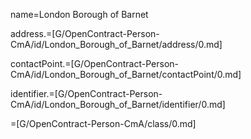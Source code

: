 name=London Borough of Barnet

address.=[G/OpenContract-Person-CmA/id/London_Borough_of_Barnet/address/0.md]

contactPoint.=[G/OpenContract-Person-CmA/id/London_Borough_of_Barnet/contactPoint/0.md]

identifier.=[G/OpenContract-Person-CmA/id/London_Borough_of_Barnet/identifier/0.md]

=[G/OpenContract-Person-CmA/class/0.md]